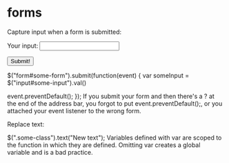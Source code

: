 # forms

Capture input when a form is submitted:

<form id="some-form">
  <label for="some-input">Your input:</label>
  <input id="some-input" type="text">

  <button type="submit" class="btn">Submit!</button>
</form>
$("form#some-form").submit(function(event) {
  var someInput = $("input#some-input").val()

  event.preventDefault();
});
If you submit your form and then there's a ? at the end of the address bar, you forgot to put event.preventDefault();, or you attached your event listener to the wrong form.

Replace text:

$(".some-class").text("New text");
Variables defined with var are scoped to the function in which they are defined. Omitting var creates a global variable and is a bad practice.
